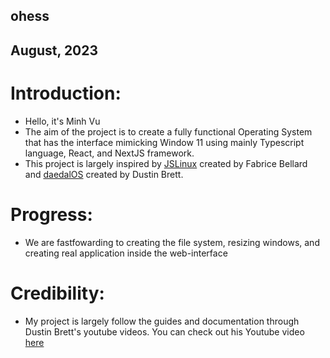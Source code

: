 ## ohess

## August, 2023

# Introduction:
- Hello, it's Minh Vu
- The aim of the project is to create a fully functional Operating System that has the interface mimicking Window 11 using mainly Typescript language, React, and NextJS framework.
- This project is largely inspired by [JSLinux](https://bellard.org/jslinux/) created by Fabrice Bellard and [daedalOS](https://dustinbrett.com/) created by Dustin Brett.

# Progress:
- We are fastfowarding to creating the file system, resizing windows, and creating real application inside the web-interface

# Credibility:
- My project is largely follow the guides and documentation through Dustin Brett's youtube videos. You can check out his Youtube video [here](https://www.youtube.com/@DustinBrett)


<!-- This is a [Next.js](https://nextjs.org/) project bootstrapped with [`create-next-app`](https://github.com/vercel/next.js/tree/canary/packages/create-next-app).

## Getting Started

First, run the development server:

```bash
npm run dev
# or
yarn dev
# or
pnpm dev
```

Open [http://localhost:3000](http://localhost:3000) with your browser to see the result.

You can start editing the page by modifying `app/page.tsx`. The page auto-updates as you edit the file.

This project uses [`next/font`](https://nextjs.org/docs/basic-features/font-optimization) to automatically optimize and load Inter, a custom Google Font.

## Learn More

To learn more about Next.js, take a look at the following resources:

- [Next.js Documentation](https://nextjs.org/docs) - learn about Next.js features and API.
- [Learn Next.js](https://nextjs.org/learn) - an interactive Next.js tutorial.

You can check out [the Next.js GitHub repository](https://github.com/vercel/next.js/) - your feedback and contributions are welcome!

## Deploy on Vercel

The easiest way to deploy your Next.js app is to use the [Vercel Platform](https://vercel.com/new?utm_medium=default-template&filter=next.js&utm_source=create-next-app&utm_campaign=create-next-app-readme) from the creators of Next.js.

Check out our [Next.js deployment documentation](https://nextjs.org/docs/deployment) for more details. -->
